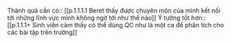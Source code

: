 Thành quả cần có:: [[p.1.1.1.1 Beret thấy được chuyên môn của mình kết nối tới những lĩnh vực mình không ngờ tới như thế nào]] 
Ý tưởng tốt hơn:: [[p.1.1.1+ Sinh viên cảm thấy có thể dùng QC như là một ca để phân tích cho các bài tập trên trường]]

